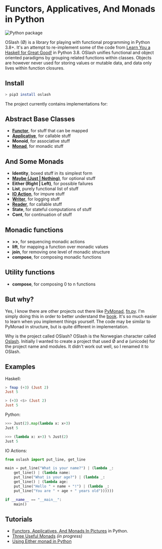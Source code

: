 # Functors, Applicatives, And Monads in Python

![Python package](https://github.com/dbrattli/OSlash/workflows/Python%20package/badge.svg)

OSlash (Ø) is a library for playing with functional programming in
Python 3.8+. It's an attempt to re-implement some of the code from [Learn You
a Haskell for Great Good!](http://learnyouahaskell.com/) in Python 3.8.
OSlash unifies functional and object oriented paradigms by grouping related
functions within classes. Objects are however never used for storing
values or mutable data, and data only lives within function closures.

## Install

```bash
> pip3 install oslash
```

The project currently contains implementations for:

## Abstract Base Classes

- **[Functor](https://github.com/dbrattli/OSlash/wiki/Functors,-Applicatives,-And-Monads-In-Pictures#functors)**, for stuff that can be mapped
- **[Applicative](https://github.com/dbrattli/OSlash/wiki/Functors,-Applicatives,-And-Monads-In-Pictures#applicatives)**, for callable stuff
- **Monoid**, for associative stuff
- **[Monad](https://github.com/dbrattli/OSlash/wiki/Functors,-Applicatives,-And-Monads-In-Pictures#monads)**, for monadic stuff

## And Some Monads

- **Identity**, boxed stuff in its simplest form
- **[Maybe (Just | Nothing)](https://github.com/dbrattli/oslash/wiki/Functors,-Applicatives,-And-Monads-In-Pictures)**, for optional stuff
- **Either (Right | Left)**, for possible failures
- **List**, purely functional list of stuff
- **[IO Action](https://github.com/dbrattli/OSlash/wiki/Functors,-Applicatives,-And-Monads-In-Pictures#io-monad)**, for impure stuff
- **[Writer](https://github.com/dbrattli/OSlash/wiki/Three-Useful-Monads#the-writer-monad)**, for logging stuff
- **[Reader](https://github.com/dbrattli/OSlash/wiki/Three-Useful-Monads#the-reader-monad)**, for callable stuff
- **State**, for stateful computations of stuff
- **Cont**, for continuation of stuff

## Monadic functions

- **>>**, for sequencing monadic actions
- **lift**, for mapping a function over monadic values
- **join**, for removing one level of monadic structure
- **compose**, for composing monadic functions

## Utility functions

- **compose**, for composing 0 to n functions

## But why?

Yes, I know there are other projects out there like
[PyMonad](https://bitbucket.org/jason_delaat/pymonad/),
[fn.py](https://github.com/kachayev/fn.py). I'm simply doing this in order to
better understand the [book](http://learnyouahaskell.com/). It's so much easier to learn when you implement
things yourself. The code may be similar to PyMonad in structure, but is
quite different in implementation.

Why is the project called OSlash? OSlash is the Norwegian character called
[Oslash](http://en.wikipedia.org/wiki/Ø). Initially I wanted to create a
project that used Ø and ø (unicode) for the project name and modules. It didn't
work out well, so I renamed it to OSlash.

## Examples

Haskell:

```haskell
> fmap (+3) (Just 2)
Just 5

> (+3) <$> (Just 2)
Just 5
```

Python:

```python
>>> Just(2).map(lambda x: x+3)
Just 5

>>> (lambda x: x+3) % Just(2)
Just 5

```

IO Actions:

```python
from oslash import put_line, get_line

main = put_line("What is your name?") | (lambda _:
    get_line() | (lambda name:
    put_line("What is your age?") | (lambda _:
    get_line() | (lambda age:
    put_line("Hello " + name + "!") | (lambda _:
    put_line("You are " + age + " years old"))))))

if __name__ == "__main__":
    main()
```

## Tutorials

- [Functors, Applicatives, And Monads In Pictures](https://github.com/dbrattli/oslash/wiki/Functors,-Applicatives,-And-Monads-In-Pictures) in Python.
- [Three Useful Monads](https://github.com/dbrattli/OSlash/wiki/Three-Useful-Monads) _(in progress)_
- [Using Either monad in Python](https://medium.com/@rnesytov/using-either-monad-in-python-b6eac698dff5)
